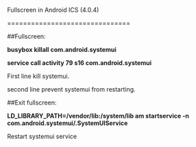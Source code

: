Fullscreen in Android ICS (4.0.4)

===============================

##Fullscreen:

**busybox killall com.android.systemui**

**service call activity 79 s16 com.android.systemui**

First line kill systemui.

second line prevent systemui from restarting.


##Exit fullscreen:

**LD_LIBRARY_PATH=/vendor/lib:/system/lib am startservice -n com.android.systemui/.SystemUIService**

Restart systemui service
